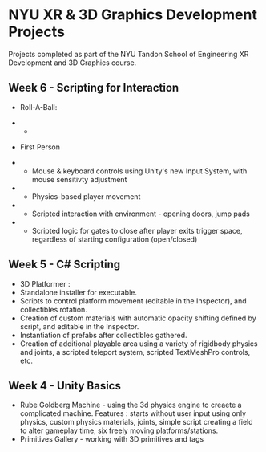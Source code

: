 # NYU XR & 3D Graphics Development Projects
 Projects completed as part of the NYU Tandon School of Engineering XR Development and 3D Graphics course.
 
## Week 6 - Scripting for Interaction
- Roll-A-Ball:
- -

- First Person
- - Mouse & keyboard controls using Unity's new Input System, with mouse sensitivty adjustment
- - Physics-based player movement
- - Scripted interaction with environment - opening doors, jump pads
- - Scripted logic for gates to close after player exits trigger space, regardless of starting configuration (open/closed)

## Week 5 - C# Scripting 
- 3D Platformer :
- Standalone installer for executable.
- Scripts to control platform movement (editable in the Inspector), and collectibles rotation. 
- Creation of custom materials with automatic opacity shifting defined by script, and editable in the Inspector. 
- Instantiation of prefabs after collectibles gathered. 
- Creation of additional playable area using a variety of rigidbody physics and joints, a scripted teleport system, scripted TextMeshPro controls, etc. 

## Week 4 - Unity Basics
- Rube Goldberg Machine - using the 3d physics engine to creaete a complicated machine. Features : starts without user input using only physics, custom physics materials, joints, simple script creating a field to alter gameplay time, six freely moving platforms/stations. 
- Primitives Gallery - working with 3D primitives and tags

